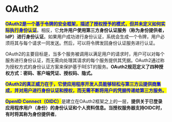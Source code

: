 # OAuth2

<mark style="color:blue;">**OAuth2是一个基于令牌的安全框架，描述了授权授予的模式，但并未定义如何实际执行身份认证**</mark>。相反，它**允许用户使用第三方身份认证服务（称为身份提供者，IdP）进行身份认证**。如果用户成功进行身份认证，系统会生成一个令牌，用户必须将其与每个请求一同发送。然后，可以将令牌发回身份认证服务进行认证。

OAuth2的主要目标是，当多个服务被调用以满足用户的请求时，用户可以对每个服务进行身份认证，而无需向处理其请求的每个服务提供其凭据。OAuth2通过称为授权方式的身份认证方案来保护基于REST的服务。**OAuth2规范定义了四种授权方式：密码、客户端凭证、授权码、隐式。**

<mark style="color:blue;">**OAuth2的真正威力在于，它使应用程序开发人员能够轻松与第三方云提供商集成，并对用户进行身份认证和授权，而无需不断将用户的凭据传递给第三方服务。**</mark>

<mark style="color:blue;">**OpenID Connect（OIDC）**</mark>是建立在OAuth2框架之上的一层，**提供关于已登录应用程序用户（身份）的身份认证和个人资料信息。**当授权服务器支持OIDC时，有时将其称为**身份提供者**。
